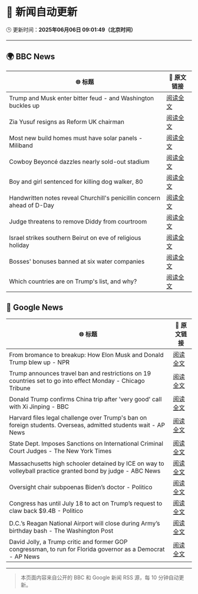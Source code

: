 # 🧠 新闻自动更新

🕒 更新时间：**2025年06月06日 09:01:49（北京时间）**

---

## 🌍 BBC News

| 🌐 标题 | 🔗 原文链接 |
|--------|-------------|
| Trump and Musk enter bitter feud - and Washington buckles up | [阅读全文](https://www.bbc.com/news/articles/c3wd2215q08o) |
| Zia Yusuf resigns as Reform UK chairman | [阅读全文](https://www.bbc.com/news/articles/cq54p9epdg6o) |
| Most new build homes must have solar panels - Miliband | [阅读全文](https://www.bbc.com/news/articles/c0j728gvp94o) |
| Cowboy Beyoncé dazzles nearly sold-out stadium | [阅读全文](https://www.bbc.com/news/articles/cvgvlxk01gvo) |
| Boy and girl sentenced for killing dog walker, 80 | [阅读全文](https://www.bbc.com/news/articles/czxy2npz7d5o) |
| Handwritten notes reveal Churchill's penicillin concern ahead of D-Day | [阅读全文](https://www.bbc.com/news/articles/cj09v52l8v4o) |
| Judge threatens to remove Diddy from courtroom | [阅读全文](https://www.bbc.com/news/articles/ckgqp4pg3jwo) |
| Israel strikes southern Beirut on eve of religious holiday | [阅读全文](https://www.bbc.com/news/articles/c3v52241eyvo) |
| Bosses' bonuses banned at six water companies | [阅读全文](https://www.bbc.com/news/articles/cdxvpr4qkyxo) |
| Which countries are on Trump's list, and why? | [阅读全文](https://www.bbc.com/news/articles/cz6329yvwdvo) |

## 📰 Google News

| 🌐 标题 | 🔗 原文链接 |
|--------|-------------|
| From bromance to breakup: How Elon Musk and Donald Trump blew up - NPR | [阅读全文](https://news.google.com/rss/articles/CBMijAFBVV95cUxQc3dmX2RncUtkazltVzR0M3FvNTFnaUlzZHhZb3RTWkdOLUhidk9zajAtSDQ1NkN2dmZxNndfckw5UUczVm54YmUwVlRlMXE2OU1zV1BnXzFjUW55clhkM1pMS3BlWGRBdmJSanJ6WjN6T29uSHRaNU9ZRXEtWlNZTFp5WnQ0bVhqalF2cA?oc=5) |
| Trump announces travel ban and restrictions on 19 countries set to go into effect Monday - Chicago Tribune | [阅读全文](https://news.google.com/rss/articles/CBMia0FVX3lxTFBFVlN1ZnI5RW1NalVwd1RBZ01YTmVrZ0ZJa3pVdEtCeGFpN0g2WUdNYldiaVJUT3kydnZOcElhdlVraHlBQ2hBU0pqdGVlQ095V3N3UjhsdV9CUGxCckpGcXR4b0FpUEVhQU5j?oc=5) |
| Donald Trump confirms China trip after 'very good' call with Xi Jinping - BBC | [阅读全文](https://news.google.com/rss/articles/CBMiWkFVX3lxTFBzbjJLOVd5QWlVdXFjTjB3Y3loM1ZMZDhZZWRYNVlKWjNva3JJLXQ2dWRKODdUNXdoaHNqeFRwLU9sTW44ck5XZkVrQ3Z4cDM0YWw5WWZER0Z0d9IBX0FVX3lxTE1XWjF1SnZuaEd0YlotUTUzTmUwaTB0N2M5b0d3bUo2blROSXhRUUs0NGZjMnZsVzFkbElkRzBlRjF6X05fdWxUQlZlZFJxRUtRRUpSOERWYTdjaHNEcTc4?oc=5) |
| Harvard files legal challenge over Trump's ban on foreign students. Overseas, admitted students wait - AP News | [阅读全文](https://news.google.com/rss/articles/CBMiqAFBVV95cUxQSmZzMVBvZGNkOUVXdGtiOFplWVRxTGo1Z1pPcTBVQ1FIcFktZVBMRXJCUy01d19uekMwN0doZmQ2NVpxQnZaZzBHdjROZ1RYd1ZXRmV0a1M1YjNQZ0tHR1RMNDduM3I0NldqMnc0bFZRN1ZocTBTWnpaMEdsYmNsUGhaTlJHMkhYQXREMWM1NFI5ZWl0MU4yMS1MVm9mdUxaWEotYXdSdzg?oc=5) |
| State Dept. Imposes Sanctions on International Criminal Court Judges - The New York Times | [阅读全文](https://news.google.com/rss/articles/CBMipAFBVV95cUxPRWJEdVlDS2R6WFhxdEZaVUxlcmM4SzY5Z1Rub1k5dV9WbTNWWGtGWncyZW1sNEFVM2ZsS2huV3d6MFpJWGxSVmYzMG5XYVRVZnZMV3dnWWU0c0FkVGcwQU56UGk5UGpFeVFBVnpXeDZhTE5VanIzMGVsbm9IekdNRVB3dFRRQmtzNmhBRjhCRk9zbHZxakFxVFItZWh3S0RhYl9BVg?oc=5) |
| Massachusetts high schooler detained by ICE on way to volleyball practice granted bond by judge - ABC News | [阅读全文](https://news.google.com/rss/articles/CBMipwFBVV95cUxNSGdPWnBVcTVtQ2hVZEpZck9vcEd6RVo5QzhFUGRHcV91U1ZFaWQwOUZfRU9VWTZXaVZUU3pPT0FhU0Jsd3ZOQXFveUlydGlqQ3FHdmc2aFJ0WWlFb05ieDRhOE9sNWU3c0pVb3N6aHotbmZxTk42eFJaTWVJNXVhN2tYUVJSajk4by1leVMtNW11cmtDZlh2cDItcEJQM1BmckVNeDJzZ9IBrAFBVV95cUxQQWRxeHpNM3R2NTk1bmJqRTR4SGlPM1RIVGtRY0FReENFLVpZbkV6V19GRVllSnNmbmpnRm1fbllTLTl4YVpwS3cwXzZEMFF3S3pKbEFUcHROdkR1Ymt1NVdVYUM3UU1RVlJDY2ZqOU94YmJlaWlhd25YSGN6WlRiMnZtQ01ZSTd3TE8tZmhyUGNfWTVDTzBoZTBNOXQ5Tm1DcFRLWVlPUXpqM1Uw?oc=5) |
| Oversight chair subpoenas Biden’s doctor - Politico | [阅读全文](https://news.google.com/rss/articles/CBMinAFBVV95cUxNWXNmRmlGaVhmakhJZlZCM1BlVTRqMW9jNkgxQkhQVHV4Y1RKV0FUUUpmbU94OGo1TnVTYlMyanNKMEpGdldUOF9kMjd1bUh6SndDWkozUDdnbVg5ZzJfRFl6UlZLWW9DVG5oYUhjc1NDelV6aFkzQ2ZwYV80U0xLcTVMbGt1TG9KRDlRMmY5WUZQU1NVUmxlV2IyWkk?oc=5) |
| Congress has until July 18 to act on Trump’s request to claw back $9.4B - Politico | [阅读全文](https://news.google.com/rss/articles/CBMi0gFBVV95cUxQYnFLc1Z1alVXazVQdzFhVU04SWI4amttbVZKSGZ3LTQ5d2I0eDZMMkRBcm9CMDE0cDBWVVE0SnBVN3g5aVprV3BXbGxRVWo0M282cndRR01fc1RLYUFhVXlOeVVuZ0RGc3FOSnJSbXdNQ3JWTWVWdVFkY1laNDRUcXpLeGhld243NVE0elNodzg1ZlVObVRtbXdqcWJxWjdLMUVCWXFaVmlpeGZ5MENpeE9TZURNanNmTGNVOE1LM2ZfMEZQNXQwTDVfdThXRU5mTkE?oc=5) |
| D.C.’s Reagan National Airport will close during Army’s birthday bash - The Washington Post | [阅读全文](https://news.google.com/rss/articles/CBMimgFBVV95cUxPWEJoZG5EM0RLNkxpbFlvbW50VzhHQUVRZDFEMks2NGx6dzFmMXEwMUZnb25pQm1zZzhDTkxUdGNMb0JXS3Ywcl9YREhFUTNYVXgta1RSaU9nYXY5ZnZhOEppOTNaM1VaSUtlWlhGNXQ3Snctck1MR2duYjY2T3dzTzlJbXdFQlJnYkRQMTRLQnA1YUJVZGdLX293?oc=5) |
| David Jolly, a Trump critic and former GOP congressman, to run for Florida governor as a Democrat - AP News | [阅读全文](https://news.google.com/rss/articles/CBMirAFBVV95cUxPT2VWbVBiaVFHN0QtejBlbHNpbjhQU1R0ZGU3RDJLZXF0TUVjNkRKT1ltSlVBUEZ1N0IxeUFPTlUxekRzaE9WSTZ3TjRoME40VHVfenBSSTB1LW5Xd2ZSb2tnZ01pbWJZb012azJHUnhTUlhhaTNxRFJkckhYQzRic2dqVk5QeVN3RmVkd2xyWmM2SG1rZFJIcXhLTWd1SlQ0aktGWGRSR1g2YTQ4?oc=5) |

---
> 本页面内容来自公开的 BBC 和 Google 新闻 RSS 源，每 10 分钟自动更新。